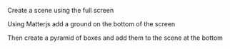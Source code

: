 Create a scene using the full screen

Using Matterjs add a ground on the bottom of the screen

Then create a pyramid of boxes and add them to the scene at the bottom
